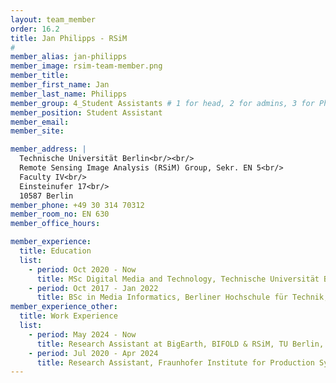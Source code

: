 ```yaml
---
layout: team_member
order: 16.2
title: Jan Philipps - RSiM
#
member_alias: jan-philipps
member_image: rsim-team-member.png
member_title:
member_first_name: Jan
member_last_name: Philipps
member_group: 4_Student Assistants # 1 for head, 2 for admins, 3 for PhD Research Associates , 4 for student assistants
member_position: Student Assistant
member_email: 
member_site:

member_address: |
  Technische Universität Berlin<br/><br/>
  Remote Sensing Image Analysis (RSiM) Group, Sekr. EN 5<br/>
  Faculty IV<br/>
  Einsteinufer 17<br/>
  10587 Berlin
member_phone: +49 30 314 70312
member_room_no: EN 630
member_office_hours:

member_experience:
  title: Education
  list:
    - period: Oct 2020 - Now
      title: MSc Digital Media and Technology, Technische Universität Berlin, Germany..
    - period: Oct 2017 - Jan 2022
      title: BSc in Media Informatics, Berliner Hochschule für Technik, Germany.
member_experience_other:
  title: Work Experience
  list:
    - period: May 2024 - Now
      title: Research Assistant at BigEarth, BIFOLD & RSiM, TU Berlin, Germany.
    - period: Jul 2020 - Apr 2024
      title: Research Assistant, Fraunhofer Institute for Production Systems and Design Technology, Germany.
---
```

